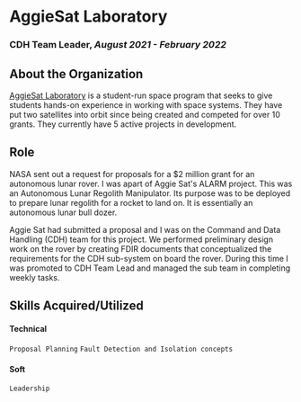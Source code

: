 # AggieSat Laboratory

### **CDH Team Leader**, *August 2021 - February 2022*

## About the Organization

[AggieSat Laboratory](https://aggiesat.tamu.edu/) is a student-run space program that seeks to give students hands-on experience in working with space systems. They have put two satellites into orbit since being created and competed for over 10 grants. They currently have 5 active projects in development.

## Role

NASA sent out a request for proposals for a $2 million grant for an autonomous lunar rover. I was apart of Aggie Sat's ALARM project. This was an Autonomous Lunar Regolith Manipulator. Its purpose was to be deployed to prepare lunar regolith for a rocket to land on. It is essentially an autonomous lunar bull dozer. 

Aggie Sat had submitted a proposal and I was on the Command and Data Handling (CDH) team for this project. We performed preliminary design work on the rover by creating FDIR documents that conceptualized the requirements for the CDH sub-system on board the rover. During this time I was promoted to CDH Team Lead and managed the sub team in completing weekly tasks. 

## Skills Acquired/Utilized

#### Technical

 ```Proposal Planning``` ```Fault Detection and Isolation concepts```
#### Soft

 ```Leadership```

